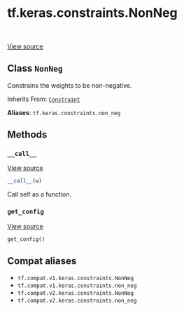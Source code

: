 <div itemscope itemtype="http://developers.google.com/ReferenceObject">
<meta itemprop="name" content="tf.keras.constraints.NonNeg" />
<meta itemprop="path" content="Stable" />
<meta itemprop="property" content="__call__"/>
<meta itemprop="property" content="get_config"/>
</div>

# tf.keras.constraints.NonNeg

<!-- Insert buttons and diff -->

<table class="tfo-notebook-buttons tfo-api" align="left">
</table>

<a target="_blank" href="/code/stable/tensorflow/python/keras/constraints.py">View source</a>



## Class `NonNeg`

Constrains the weights to be non-negative.

Inherits From: [`Constraint`](../../../tf/keras/constraints/Constraint.md)

**Aliases**: `tf.keras.constraints.non_neg`

<!-- Placeholder for "Used in" -->
  

## Methods

<h3 id="__call__"><code>__call__</code></h3>

<a target="_blank" href="/code/stable/tensorflow/python/keras/constraints.py">View source</a>

``` python
__call__(w)
```

Call self as a function.


<h3 id="get_config"><code>get_config</code></h3>

<a target="_blank" href="/code/stable/tensorflow/python/keras/constraints.py">View source</a>

``` python
get_config()
```








## Compat aliases

* `tf.compat.v1.keras.constraints.NonNeg`
* `tf.compat.v1.keras.constraints.non_neg`
* `tf.compat.v2.keras.constraints.NonNeg`
* `tf.compat.v2.keras.constraints.non_neg`

